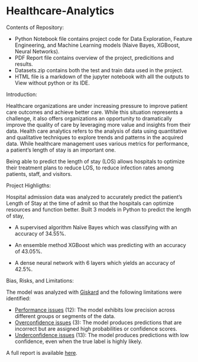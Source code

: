 # Healthcare-Analytics
Contents of Repository:
- Python Notebook file contains project code for Data Exploration, Feature Engineering, and Machine Learning models (Naive Bayes, XGBoost, Neural Networks).
- PDF Report file contains overview of the project, predicitions and results.
- Datasets.zip contains both the test and train data used in the project.
- HTML file is a markdown of the jupyter notebook with alll the outputs to View without python or its IDE.

Introduction:

  Healthcare organizations are under increasing pressure to improve patient care outcomes and achieve better care. While this situation represents a challenge, it also offers organizations an opportunity to dramatically improve the quality of care by leveraging more value and insights from their data. Health care analytics refers to the analysis of data using quantitative and qualitative techniques to explore trends and patterns in the acquired data. While healthcare management uses various metrics for performance, a patient’s length of stay is an important one.

  Being able to predict the length of stay (LOS) allows hospitals to optimize their treatment plans to reduce LOS, to reduce infection rates among patients, staff, and visitors.

Project Highligths:

Hospital admission data was analyzed to accurately predict the patient’s Length of Stay at the time of admit so that the hospitals can optimize resources and function better. Built 3 models in Python to predict the length of stay,

-	A supervised algorithm Naïve Bayes which was classifying with an accuracy of 34.55%.

-	An ensemble method XGBoost which was predicting with an accuracy of 43.05%.

-	A dense neural network with 6 layers which yields an accuracy of 42.5%.

Bias, Risks, and Limitations:

The model was analyzed with [Giskard](github.com/giskard-AI/giskard) and the following limitations were identified:

- [Performance issues](https://docs.giskard.ai/en/latest/getting-started/key_vulnerabilities/performance_bias/index.html) (12): The model exhibits low precision across different groups or segments of the data.
- [Overconfidence issues](https://docs.giskard.ai/en/latest/getting-started/key_vulnerabilities/overconfidence/index.html) (3): The model produces predictions that are incorrect but are assigned high probabilities or confidence scores.
- [Underconfidence issues](https://docs.giskard.ai/en/latest/getting-started/key_vulnerabilities/underconfidence/index.html) (13): The model produces predictions with low confidence, even when the true label is highly likely.

A full report is available [here](https://htmlpreview.github.io/?https://github.com/rabah-khalek/Healthcare-Analytics/blob/ece49dc742b355e4cc2498a558fb364c1c0a6e78/reports/2023.10.23-16.16.56.html).
